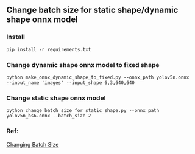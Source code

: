 ## Change batch size for static shape/dynamic shape onnx model

### Install

```shell
pip install -r requirements.txt
```

### Change dynamic shape onnx model to fixed shape

```shell
python make_onnx_dynamic_shape_to_fixed.py --onnx_path yolov5n.onnx   --input_name 'images' --input_shape 6,3,640,640
```

### Change static shape onnx model

```shell
python change_batch_size_for_static_shape.py --onnx_path yolov5n_bs6.onnx --batch_size 2
```

### Ref:

[Changing Batch SIze](https://github.com/onnx/onnx/issues/2182)